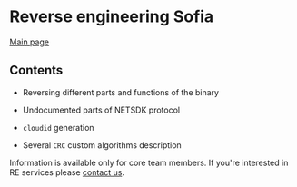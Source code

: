 # Reverse engineering Sofia

[Main page](https://wiki.openipc.org/wiki/Reverse-engineering-Sofia.md)

## Contents

* Reversing different parts and functions of the binary

* Undocumented parts of NETSDK protocol

* `cloudid` generation

* Several `CRC` custom algorithms description

Information is available only for core team members. If you're interested in RE
services please [contact us](https://www.linkedin.com/in/dmitry-ilyin-4b9aa2174).
